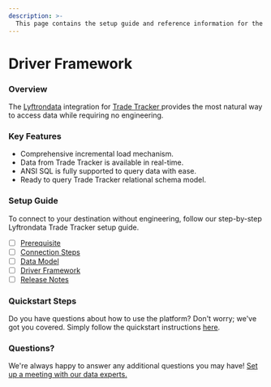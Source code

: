 ```yaml
---
description: >-
  This page contains the setup guide and reference information for the Trade Tracker source connector.
---
```


# Driver Framework

### Overview

The [Lyftrondata](https://www.lyftrondata.com/) integration for [Trade Tracker](https://www.lyftrondata.com/integration/trade-tracker/)[ ](https://www.lyftrondata.com/integration/trade-tracker/)provides the most natural way to access data while requiring no engineering.

### Key Features

* Comprehensive incremental load mechanism.
* Data from Trade Tracker is available in real-time.&#x20;
* ANSI SQL is fully supported to query data with ease.
* Ready to query Trade Tracker relational schema model.

### Setup Guide

To connect to your destination without engineering, follow our step-by-step Lyftrondata Trade Tracker setup guide.

* [ ] [Prerequisite](../../marketing-analytics/trade-tracker/prerequisite.md)
* [ ] [Connection Steps](../../marketing-analytics/trade-tracker/connection-steps.md)
* [ ] [Data Model](../../marketing-analytics/trade-tracker/data-model/)
* [ ] [Driver Framework](../../marketing-analytics/trade-tracker/driver-framework/)
* [ ] [Release Notes](../../marketing-analytics/trade-tracker/release-notes.md)

### Quickstart Steps

Do you have questions about how to use the platform? Don't worry; we've got you covered. Simply follow the quickstart instructions [here](../../../quickstart-steps.md).

### Questions? <a href="#questions" id="questions"></a>

We're always happy to answer any additional questions you may have! [Set up a meeting with our data experts.](https://www.lyftrondata.com/book-a-meeting/)


